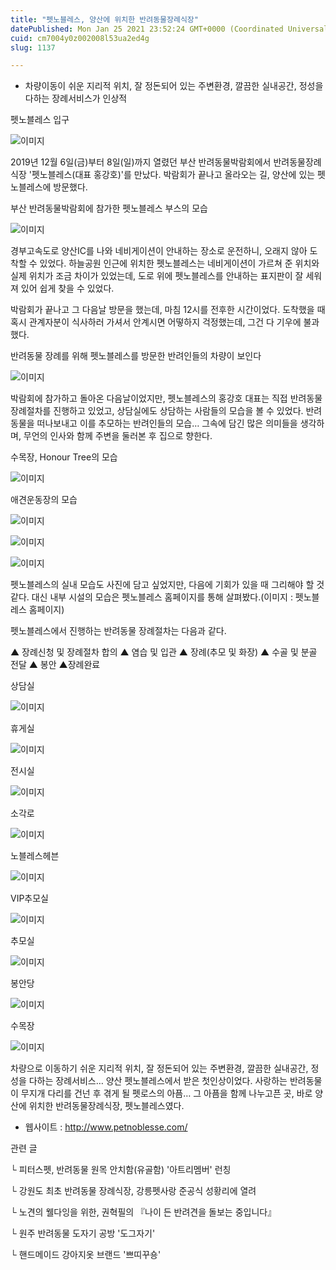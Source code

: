 ```yaml
---
title: "펫노블레스, 양산에 위치한 반려동물장례식장"
datePublished: Mon Jan 25 2021 23:52:24 GMT+0000 (Coordinated Universal Time)
cuid: cm7004y0z002008l53ua2ed4g
slug: 1137

---
```



- 차량이동이 쉬운 지리적 위치, 잘 정돈되어 있는 주변환경, 깔끔한 실내공간, 정성을 다하는 장례서비스가 인상적

펫노블레스 입구

![이미지](https://cdn.hashnode.com/res/hashnode/image/upload/v1739249284278/4b6fda8b-2e89-4cf6-89da-56c54d26ec79.jpeg)

2019년 12월 6일(금)부터 8일(일)까지 열렸던 부산 반려동물박람회에서 반려동물장례식장 '펫노블레스(대표 홍강호)'를 만났다. 박람회가 끝나고 올라오는 길, 양산에 있는 펫노블레스에 방문했다.

부산 반려동물박람회에 참가한 펫노블레스 부스의 모습

![이미지](https://cdn.hashnode.com/res/hashnode/image/upload/v1739249286803/293c978a-d521-4a87-8fa0-822a34fb32c9.jpeg)

경부고속도로 양산IC를 나와 네비게이션이 안내하는 장소로 운전하니, 오래지 않아 도착할 수 있었다. 하늘공원 인근에 위치한 펫노블레스는 네비게이션이 가르쳐 준 위치와 실제 위치가 조금 차이가 있었는데, 도로 위에 펫노블레스를 안내하는 표지판이 잘 세워져 있어 쉽게 찾을 수 있었다.

박람회가 끝나고 그 다음날 방문을 했는데, 마침 12시를 전후한 시간이었다. 도착했을 때 혹시 관계자분이 식사하러 가셔서 안계시면 어떻하지 걱정했는데, 그건 다 기우에 불과했다.

반려동물 장례를 위해 펫노블레스를 방문한 반려인들의 차량이 보인다

![이미지](https://cdn.hashnode.com/res/hashnode/image/upload/v1739249289023/329b9daa-f1db-428c-852b-f3c47f5e425c.jpeg)

박람회에 참가하고 돌아온 다음날이었지만, 펫노블레스의 홍강호 대표는 직접 반려동물 장례절차를 진행하고 있었고, 상담실에도 상담하는 사람들의 모습을 볼 수 있었다. 반려동물을 떠나보내고 이를 추모하는 반려인들의 모습… 그속에 담긴 많은 의미들을 생각하며, 무언의 인사와 함께 주변을 둘러본 후 집으로 향한다.

수목장, Honour Tree의 모습

![이미지](https://cdn.hashnode.com/res/hashnode/image/upload/v1739249291079/cfde2e26-2f48-4280-a7d3-688a053a1485.jpeg)

애견운동장의 모습

![이미지](https://cdn.hashnode.com/res/hashnode/image/upload/v1739249293288/3b979cdb-1ad5-4726-893c-cdeef893e44a.jpeg)

![이미지](https://cdn.hashnode.com/res/hashnode/image/upload/v1739249295450/d46b77f5-847a-4e9a-963b-914ee91e939c.jpeg)

![이미지](https://cdn.hashnode.com/res/hashnode/image/upload/v1739249298239/e979fecb-4c10-4486-bead-36be728342ab.jpeg)

펫노블레스의 실내 모습도 사진에 담고 싶었지만, 다음에 기회가 있을 때 그리해야 할 것 같다. 대신 내부 시설의 모습은 펫노블레스 홈페이지를 통해 살펴봤다.(이미지 : 펫노블레스 홈페이지)

펫노블레스에서 진행하는 반려동물 장례절차는 다음과 같다.

▲ 장례신청 및 장례절차 합의 ▲ 염습 및 입관 ▲ 장례(추모 및 화장) ▲ 수골 및 분골 전달 ▲ 봉안 ▲장례완료

상담실

![이미지](https://cdn.hashnode.com/res/hashnode/image/upload/v1739249300220/f83b62d5-0cb0-4b95-9d68-e82696db733f.jpeg)

휴게실

![이미지](https://cdn.hashnode.com/res/hashnode/image/upload/v1739249301908/e467e761-b777-41c5-9ebe-cb34147971c2.jpeg)

전시실

![이미지](https://cdn.hashnode.com/res/hashnode/image/upload/v1739249303645/7a6d0538-a323-4558-bcdd-ff2d902ba705.jpeg)

소각로

![이미지](https://cdn.hashnode.com/res/hashnode/image/upload/v1739249305509/cbc60dfe-301a-4baf-9f12-5bce20e715d2.jpeg)

노블레스헤븐

![이미지](https://cdn.hashnode.com/res/hashnode/image/upload/v1739249307529/48b47f11-fb79-4b63-95aa-97361b41b2f4.jpeg)

VIP추모실

![이미지](https://cdn.hashnode.com/res/hashnode/image/upload/v1739249309128/1591a6b3-80e9-4484-84a4-d0fbd09a1d77.jpeg)

추모실

![이미지](https://cdn.hashnode.com/res/hashnode/image/upload/v1739249310982/55a7b973-8075-428a-93e1-b1a7e5a3b2d9.jpeg)

봉안당

![이미지](https://cdn.hashnode.com/res/hashnode/image/upload/v1739249312858/f7a40f08-e283-4dd4-99db-577afc6d7a98.jpeg)

수목장

![이미지](https://cdn.hashnode.com/res/hashnode/image/upload/v1739249315182/23ab5b2d-4795-4222-9ae3-ffa7739c6b2d.jpeg)

차량으로 이동하기 쉬운 지리적 위치, 잘 정돈되어 있는 주변환경, 깔끔한 실내공간, 정성을 다하는 장례서비스… 양산 펫노블레스에서 받은 첫인상이었다. 사랑하는 반려동물이 무지개 다리를 건넌 후 겪게 될 펫로스의 아픔… 그 아픔을 함께 나누고픈 곳, 바로 양산에 위치한 반려동물장례식장, 펫노블레스였다.

- 웹사이트 : http://www.petnoblesse.com/

관련 글

└ 피터스펫, 반려동물 원목 안치함(유골함) '아트리멤버' 런칭

└ 강원도 최초 반려동물 장례식장, 강릉펫사랑 준공식 성황리에 열려

└ 노견의 웰다잉을 위한, 권혁필의 『나이 든 반려견을 돌보는 중입니다』

└ 원주 반려동물 도자기 공방 '도그자기'

└ 핸드메이드 강아지옷 브랜드 '쁘띠꾸숑'